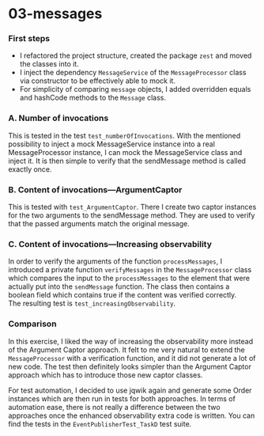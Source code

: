 # 03-messages

### First steps
- I refactored the project structure, created the package `zest` and moved the classes into it.
- I inject the dependency `MessageService` of the  `MessageProcessor` class via constructor to be effectively able to mock it.
- For simplicity of comparing ``message`` objects, I added overridden equals and hashCode methods to the `Message` class.

### A. Number of invocations
This is tested in the test `test_numberOfInvocations`. With the mentioned possibility to inject a mock MessageService instance into a real MessageProcessor instance, I can mock the MessageService class and inject it. It is then simple to verify that the sendMessage method is called exactly once.

### B. Content of invocations—ArgumentCaptor
This is tested with `test_ArgumentCaptor`. There I create two captor instances for the two arguments to the sendMessage method. They are used to verify that the passed arguments match the original message.

### C. Content of invocations—Increasing observability
In order to verify the arguments of the function `processMessages`, I introduced a private function `verifyMessages` in the `MessageProcessor` class which compares the input to the `processMessages` to the element that were actually put into the `sendMessage` function. The class then contains a boolean field which contains true if the content was verified correctly.  
The resulting test is `test_increasingObservability`.



### Comparison
In this exercise, I liked the way of increasing the observability more instead of the Argument Captor approach. It felt to me very natural to extend the `MessageProcessor` with a verification function, and it did not generate a lot of new code. The test then definitely looks simpler than the Argument Captor approach which has to introduce those new captor classes.

For test automation, I decided to use jqwik again and generate some Order instances which are then run in tests for both approaches. In terms of automation ease, there is not really a difference between the two approaches once the enhanced observability extra code is written. You can find the tests in the `EventPublisherTest_TaskD` test suite.